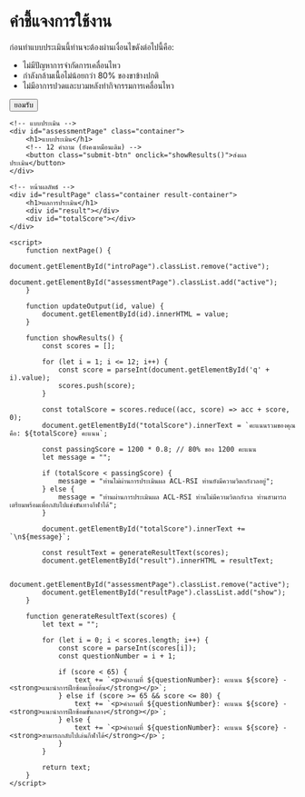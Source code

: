 <!DOCTYPE html>
<html lang="th">
<head>
    <meta charset="UTF-8">
    <meta name="viewport" content="width=device-width, initial-scale=1.0">
    <title>แบบประเมิน</title>
    <link href="https://fonts.googleapis.com/css2?family=Poppins:wght@300;400;600&display=swap" rel="stylesheet">
    <style>
        /* สไตล์ต่าง ๆ ยังคงเหมือนเดิม */
    </style>
</head>

<body>
    <!-- หน้าแรก คำชี้แจง -->
    <div id="introPage" class="container active">
        <h1>คำชี้แจงการใช้งาน</h1>
        <p>ก่อนทำแบบประเมินนี้ท่านจะต้องผ่านเงื่อนไขดังต่อไปนี้คือ:</p>
        <ul style="text-align: left;">
            <li> ไม่มีปัญหาการจำกัดการเคลื่อนไหว</li>
            <li> กำลังกล้ามเนื้อไม่น้อยกว่า 80% ของขาข้างปกติ</li>
            <li> ไม่มีอาการปวดและบวมหลังทำกิจกรรมการเคลื่อนไหว</li>
        </ul>
        <button class="submit-btn" onclick="nextPage()">ยอมรับ</button>
    </div>

    <!-- แบบประเมิน -->
    <div id="assessmentPage" class="container">
        <h1>แบบประเมิน</h1>
        <!-- 12 คำถาม (ยังคงเหมือนเดิม) -->
        <button class="submit-btn" onclick="showResults()">ส่งผลประเมิน</button>
    </div>

    <!-- หน้าผลลัพธ์ -->
    <div id="resultPage" class="container result-container">
        <h1>ผลการประเมิน</h1>
        <div id="result"></div>
        <div id="totalScore"></div>
    </div>

    <script>
        function nextPage() {
            document.getElementById("introPage").classList.remove("active");
            document.getElementById("assessmentPage").classList.add("active");
        }

        function updateOutput(id, value) {
            document.getElementById(id).innerHTML = value;
        }

        function showResults() {
            const scores = [];

            for (let i = 1; i <= 12; i++) {
                const score = parseInt(document.getElementById('q' + i).value);
                scores.push(score);
            }

            const totalScore = scores.reduce((acc, score) => acc + score, 0);
            document.getElementById("totalScore").innerText = `คะแนนรวมของคุณคือ: ${totalScore} คะแนน`;

            const passingScore = 1200 * 0.8; // 80% ของ 1200 คะแนน
            let message = "";

            if (totalScore < passingScore) {
                message = "ท่านไม่ผ่านการประเมินผล ACL-RSI ท่านยังมีความวิตกกังวลอยู่";
            } else {
                message = "ท่านผ่านการประเมินผล ACL-RSI ท่านไม่มีความวิตกกังวล ท่านสามารถเตรียมพร้อมเพื่อกลับไปแข่งขันทางกีฬาได้";
            }

            document.getElementById("totalScore").innerText += `\n${message}`;

            const resultText = generateResultText(scores);
            document.getElementById("result").innerHTML = resultText;

            document.getElementById("assessmentPage").classList.remove("active");
            document.getElementById("resultPage").classList.add("show");
        }

        function generateResultText(scores) {
            let text = "";
            
            for (let i = 0; i < scores.length; i++) {
                const score = parseInt(scores[i]);
                const questionNumber = i + 1;

                if (score < 65) {
                    text += `<p>คำถามที่ ${questionNumber}: คะแนน ${score} - <strong>แนะนำการฝึกซ้อมเบื้องต้น</strong></p>`;
                } else if (score >= 65 && score <= 80) {
                    text += `<p>คำถามที่ ${questionNumber}: คะแนน ${score} - <strong>แนะนำการฝึกซ้อมขั้นกลาง</strong></p>`;
                } else {
                    text += `<p>คำถามที่ ${questionNumber}: คะแนน ${score} - <strong>สามารถกลับไปเล่นกีฬาได้</strong></p>`;
                }
            }

            return text;
        }
    </script>
</body>
</html>

